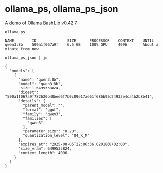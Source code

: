 # ollama_ps, ollama_ps_json

A [demo](../README.md#demos) of [Ollama Bash Lib](https://github.com/attogram/ollama-bash-lib) v0.42.7

`ollama_ps`
```
NAME        ID              SIZE      PROCESSOR    CONTEXT    UNTIL                   
qwen3:8b    500a1f067a9f    6.5 GB    100% GPU     4096       About a minute from now    
```

`ollama_ps_json | jq`
```
{
  "models": [
    {
      "name": "qwen3:8b",
      "model": "qwen3:8b",
      "size": 6499533824,
      "digest": "500a1f067a9f782620b40bee6f7b0c89e17ae61f686b92c24933e4ca4b2b8b41",
      "details": {
        "parent_model": "",
        "format": "gguf",
        "family": "qwen3",
        "families": [
          "qwen3"
        ],
        "parameter_size": "8.2B",
        "quantization_level": "Q4_K_M"
      },
      "expires_at": "2025-08-05T22:06:36.0201868+02:00",
      "size_vram": 6499533824,
      "context_length": 4096
    }
  ]
}
```
